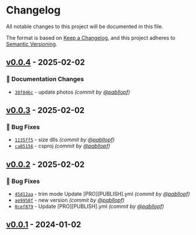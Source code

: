# Changelog
All notable changes to this project will be documented in this file.

The format is based on [Keep a Changelog](https://keepachangelog.com/en/1.0.0/),
and this project adheres to [Semantic Versioning](https://semver.org/spec/v2.0.0.html).

## [v0.0.4] - 2025-02-02
### :memo: Documentation Changes
- [`38f846c`](https://github.com/pabllopf/Alis.Sample.Asteroid/commit/38f846cdfd21ada0f55a9cad29e6956f1ac31dea) - update photos *(commit by [@pabllopf](https://github.com/pabllopf))*


## [v0.0.3] - 2025-02-02
### :bug: Bug Fixes
- [`1135ff5`](https://github.com/pabllopf/Alis.Sample.Asteroid/commit/1135ff5ab71cdbdf69ad78d36e20c8c88a5853db) - size dlls *(commit by [@pabllopf](https://github.com/pabllopf))*
- [`ca85156`](https://github.com/pabllopf/Alis.Sample.Asteroid/commit/ca85156d18d4515f97989f1a2612d1b66c16a326) - csproj *(commit by [@pabllopf](https://github.com/pabllopf))*


## [v0.0.2] - 2025-02-02
### :bug: Bug Fixes
- [`45d12aa`](https://github.com/pabllopf/Alis.Sample.Asteroid/commit/45d12aa7efb00a49ab07ae214492e768d0f4ad49) - trim mode Update [PRO][PUBLISH].yml *(commit by [@pabllopf](https://github.com/pabllopf))*
- [`ae9958f`](https://github.com/pabllopf/Alis.Sample.Asteroid/commit/ae9958f13b83a8c9847b8fd6fdc3f8747dd4f0e9) - new version *(commit by [@pabllopf](https://github.com/pabllopf))*
- [`0cef879`](https://github.com/pabllopf/Alis.Sample.Asteroid/commit/0cef879855c0e7d14efbd021e58784f985a89eaa) - Update [PRO][PUBLISH].yml *(commit by [@pabllopf](https://github.com/pabllopf))*


## [v0.0.1] - 2024-01-02

[v0.0.1]: https://github.com/pabllopf/Alis.Sample.Flappy.Bird/compare/v0.0.0...v0.0.1
[v0.0.2]: https://github.com/pabllopf/Alis.Sample.Asteroid/compare/v0.0.1...v0.0.2
[v0.0.3]: https://github.com/pabllopf/Alis.Sample.Asteroid/compare/v0.0.2...v0.0.3
[v0.0.4]: https://github.com/pabllopf/Alis.Sample.Asteroid/compare/v0.0.3...v0.0.4
